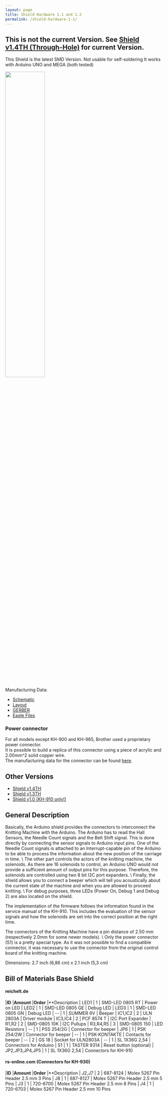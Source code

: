 ```yaml
---
layout: page
title: Shield Hardware 1.1 and 1.2
permalink: /shield-hardware-1-1/
---
```


## This is not the current Version. See [Shield v1.4TH (Through-Hole)](/ayab-shield/) for current Version.

This Shield is the latest SMD Version. Not usable for self-soldering
It works with Arduino UNO and MEGA (both tested)

<img src="/assets/shields/1_1.jpg" width="50%">

Manufacturing Data:

* [Schematic](https://github.com/AllYarnsAreBeautiful/ayab-hardware/raw/v1.2/10_ayab-arduino/export/schematic.pdf)
* [Layout](https://github.com/AllYarnsAreBeautiful/ayab-hardware/raw/v1.2/10_ayab-arduino/export/arduino_shield.pdf)
* [GERBER](https://github.com/AllYarnsAreBeautiful/ayab-hardware/raw/v1.2/10_ayab-arduino/arduino_shield.zip)
* [Eagle Files](https://github.com/AllYarnsAreBeautiful/ayab-hardware/tree/v1.2/10_ayab-arduino)

### Power connector

For all models except KH-900 and KH-965, Brother used a proprietary power connector.<br>
It is possible to build a replica of this connector using a piece of acrylic and 2.00mm^2 solid copper wire. <br>
The manufacturing data for the connector can be found [here](https://github.com/AllYarnsAreBeautiful/ayab-hardware/raw/master/05_connectors/kh9xx_power.pdf).

## Other Versions

* [Shield v1.4TH](/ayab-shield/)
* [Shield v1.3TH](/shield-hardware-1-3/)
* [Shield v1.0 (KH-910 only!)](/shield-hardware-1-0/)

## General Description

Basically, the Arduino shield provides the connectors to interconnect the Knitting Machine with the Arduino. The Arduino has to read the Hall Sensors, the Needle Count signals and the Belt Shift signal. This is done directly by connecting the sensor signals to Arduino input pins. One of the Needle Count signals is attached to an Interrupt-capable pin of the Arduino to be able to process the information about the new position of the carriage in time. \\
The other part controls the actors of the knitting machine, the solenoids. As there are 16 solenoids to control, an Arduino UNO would not provide a sufficient amount of output pins for this purpose. Therefore, the solenoids are controlled using two 8 bit I2C port expanders. \\
Finally, the shield allows you to connect a beeper which will tell you acoustically about the current state of the machine and when you are allowed to proceed knitting. \\
For debug purposes, three LEDs (Power On, Debug 1 and Debug 2) are also located on the shield.

The implementation of the firmware follows the information found in the service manual of the KH-910. This includes the evaluation of the sensor signals and how the solenoids are set into the correct position at the right time.

The connectors of the Knitting Machine have a pin distance of 2.50 mm (respectively 2.0mm for some newer models). \\
Only the power connector (S1) is a pretty special type. As it was not possible to find a compatible connector, it was necessary to use the connector from the original control board of the knitting machine.

Dimensions: 2.7 inch (6,86 cm) x 2.1 inch (5,3 cm)

## Bill of Materials Base Shield

#### reichelt.de 

|**ID**            |**Amount** |**Order**        |**Description
|  LED1            |         1 | SMD-LED 0805 RT | Power on LED
|  LED2            |         1 | SMD-LED 0805 GE | Debug LED
|  LED3            |         1 | SMD-LED 0805 GN | Debug LED
|  --              |         1 | SUMMER 6V       | Beeper
|  IC1,IC2         |         2 | ULN 2803A       | Driver module
|  IC3,IC4         |         2 | PCF 8574 T      | I2C Port Expander
|  R1,R2           |         2 | SMD-0805 10K    | I2C Pullups
|  R3,R4,R5        |         3 | SMD-0805 150    | LED Resistors
|  --              |         1 | PSS 254/2G      | Connector for beeper
|  JP6             |         1 | PSK 254/2W      | Connector for beeper
|  --              |         1 | PSK-KONTAKTE    | Contacts for beeper
|  --              |         2 | GS 18           | Socket for ULN2803A
|  --              |         1 | SL 1X36G 2,54   | Connectors for Arduino
|  S1              |         1 | TASTER 9314     | Reset button (optional)
|  JP2,JP3,JP4,JP5 |         1 | SL 1X36G 2,54   | Connectors for KH-910


#### rs-online.com (Connectors for KH-930)

|**ID**  |**Amount** |**Order**        |**Description
|  J2,J7 |    2      | 687-8124        | Molex 5267 Pin Header 2.5 mm 3 Pins
|  J8    |         1 | 687-8127        | Molex 5267 Pin Header 2.5 mm 5 Pins
|  J3    |         1 | 720-6700        | Molex 5267 Pin Header 2.5 mm 8 Pins
|  J4    |         1 | 720-6703        | Molex 5267 Pin Header 2.5 mm 10 Pins